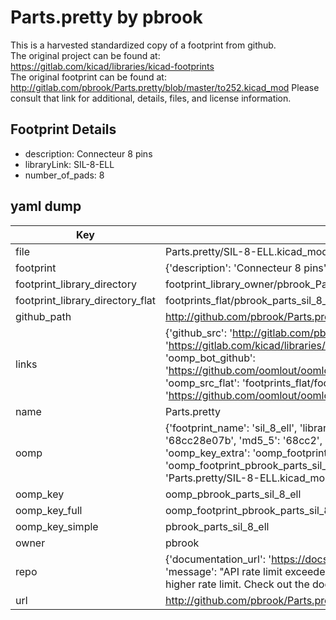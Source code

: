 # Parts.pretty by pbrook  
This is a harvested standardized copy of a footprint from github.  
The original project can be found at:  
https://gitlab.com/kicad/libraries/kicad-footprints  
The original footprint can be found at:
http://gitlab.com/pbrook/Parts.pretty/blob/master/to252.kicad_mod
Please consult that link for additional, details, files, and license information.  
## Footprint Details
* description: Connecteur 8 pins  
* libraryLink: SIL-8-ELL  
* number_of_pads: 8  
## yaml dump  
| Key | Value |  
| --- | --- |  
| file | Parts.pretty/SIL-8-ELL.kicad_mod |  
| footprint | {'description': 'Connecteur 8 pins', 'libraryLink': 'SIL-8-ELL', 'number_of_pads': 8} |  
| footprint_library_directory | footprint_library_owner/pbrook_Parts.pretty |  
| footprint_library_directory_flat | footprints_flat/pbrook_parts_sil_8_ell/working |  
| github_path | http://github.com/pbrook/Parts.pretty/blob/master/SIL-8-ELL.kicad_mod |  
| links | {'github_src': 'http://gitlab.com/pbrook/Parts.pretty/blob/master/to252.kicad_mod', 'github_src_repo': 'https://gitlab.com/kicad/libraries/kicad-footprints', 'oomp_bot': 'footprints/pbrook_parts_sil_8_ell/working', 'oomp_bot_github': 'https://github.com/oomlout/oomlout_oomp_footprint_bot/tree/main/footprints/pbrook_parts_sil_8_ell/working', 'oomp_src_flat': 'footprints_flat/footprints_flat/pbrook_parts_sil_8_ell/working', 'oomp_src_flat_github': 'https://github.com/oomlout/oomlout_oomp_footprint_src/tree/main/footprints_flat/pbrook_parts_sil_8_ell/working'} |  
| name | Parts.pretty |  
| oomp | {'footprint_name': 'sil_8_ell', 'library_name': 'parts', 'md5': '68cc28e07b9a8c7ce4fbf0a444e5914c', 'md5_10': '68cc28e07b', 'md5_5': '68cc2', 'md5_6': '68cc28', 'oomp_key': 'oomp_pbrook_parts_sil_8_ell', 'oomp_key_extra': 'oomp_footprint_pbrook_parts_sil_8_ell', 'oomp_key_full': 'oomp_footprint_pbrook_parts_sil_8_ell_68cc28', 'oomp_key_simple': 'pbrook_parts_sil_8_ell', 'original_filename': 'Parts.pretty/SIL-8-ELL.kicad_mod', 'owner_name': 'pbrook'} |  
| oomp_key | oomp_pbrook_parts_sil_8_ell |  
| oomp_key_full | oomp_footprint_pbrook_parts_sil_8_ell |  
| oomp_key_simple | pbrook_parts_sil_8_ell |  
| owner | pbrook |  
| repo | {'documentation_url': 'https://docs.github.com/rest/overview/resources-in-the-rest-api#rate-limiting', 'message': "API rate limit exceeded for 84.66.173.59. (But here's the good news: Authenticated requests get a higher rate limit. Check out the documentation for more details.)"} |  
| url | http://github.com/pbrook/Parts.pretty |  

